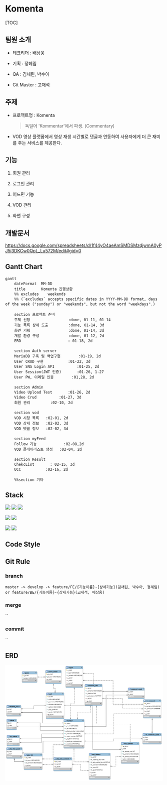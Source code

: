 # Komenta

[TOC]


## 팀원 소개

- 테크리더 : 배상웅

- 기획 : 정혜림

- QA : 김채린, 박수아

- Git Master : 고재석



## 주제

- 프로젝트명 : Komenta

  > 독일어 'Kommentar'에서 파생. (Commentary)

- VOD 영상 플랫폼에서 영상 재생 시간별로 댓글과 연동하여 사용자에게 더 큰 재미를 주는 서비스를 제공한다.



## 기능

1. 회원 관리

2. 로그인 관리

3. 어드민 기능

4. VOD 관리

5. 화면 구성



## 개발문서

https://docs.google.com/spreadsheets/d/1f44yO4aeAmSMDSMzdjwmA0yPJ5i3DKCw0QpL_Lu572M/edit#gid=0



## Gantt Chart

```mermaid
gantt
    dateFormat  MM-DD
    title       Komenta 진행상황
    %% excludes    weekends
    %% (`excludes` accepts specific dates in YYYY-MM-DD format, days of the week ("sunday") or "weekends", but not the word "weekdays".)

    section 프로젝트 준비
    주제 선정				  :done, 01-11, 01-14
    기능 목록 상세 도출			:done, 01-14, 3d
    화면 기획				  :done, 01-14, 3d
    개발 환경 구성             :done, 01-12, 2d
    ERD                     : 01-18, 2d

    section Auth server
    MariaDB 구축 및 백업구현     	 :01-19, 2d
    User CRUD 구현 		   :01-22, 3d
    User SNS Login API          :01-25, 2d
    User Session(JWT 인증)       :01-26, 1-27
    User PW, 이메일 인증        :01,28, 2d

    section Admin
    Video Upload Test       :01-26, 2d
    Video Crud          :01-27, 3d
    회원 관리         :02-10, 2d

    section vod
    VOD 시청 목록   :02-01, 2d
    VOD 상세 정보   :02-02, 3d
    VOD 댓글 정보   :02-02, 3d
    
    section myFeed
    Follow 기능            :02-08,2d
    VOD 플레이리스트 생성   :02-04, 2d

    section Result
    ChekcList       : 02-15, 3d
    UCC           :02-16, 2d
    
    %%section 기타
```

## Stack

<img src="https://img.shields.io/badge/Spring-success?style=flat-square&logo=Spring&logoColor=white"/></a>
<img src="https://img.shields.io/badge/IntelliJ-9cf?style=flat-square&logo=intelliJ IDEA&logoColor=white"/></a>
<img src="https://img.shields.io/badge/Gradle-inactive?style=flat-square&logo=Gradle&logoColor=white"/></a>

<img src="https://img.shields.io/badge/Vue.js-green?style=flat-square&logo=Vue.js&logoColor=white"/></a>
<img src="https://img.shields.io/badge/VSCode-informational?style=flat-square&logo=Visual Studio Code&logoColor=white"/></a>

<img src="https://img.shields.io/badge/MariaDB-informational?style=flat-square&logo=MariaDB&logoColor=white"/></a>
<img src="https://img.shields.io/badge/Docker-informational?style=flat-square&logo=Docker&logoColor=white"/></a>


## Code Style



## Git Rule

### branch

`master -> develop -> feature/FE/{기능이름}-{상세기능}(김채린, 박수아, 정혜림) or feature/BE/{기능이름}-{상세기능}(고재석, 배상웅)`

### merge

``

### commit

``








## ERD


![image-erd](README.assets/image-erd.png)